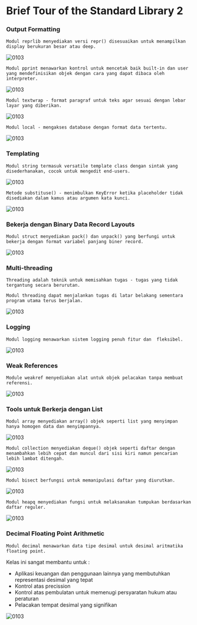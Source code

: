 # Brief Tour of the Standard Library 2
### Output Formatting

    Modul reprlib menyediakan versi repr() disesuaikan untuk menampilkan display berukuran besar atau deep.

![0103](https://github.com/MegaOktavian/rhymes/blob/master/gambar%20naive/01-03/materi%205b/Screenshot%20from%202020-03-04%2002-44-47.png)

    Modul pprint menawarkan kontrol untuk mencetak baik built-in dan user yang mendefinisikan objek dengan cara yang dapat dibaca oleh interpreter.

![0103](https://github.com/MegaOktavian/rhymes/blob/master/gambar%20naive/01-03/materi%205b/Screenshot%20from%202020-03-04%2002-45-47.png)

    Modul textwrap - format paragraf untuk teks agar sesuai dengan lebar layar yang diberikan.

![0103](https://github.com/MegaOktavian/rhymes/blob/master/gambar%20naive/01-03/materi%205b/Screenshot%20from%202020-03-04%2002-46-12.png)

    Modul local - mengakses database dengan format data tertentu.

![0103](https://github.com/MegaOktavian/rhymes/blob/master/gambar%20naive/01-03/materi%205b/Screenshot%20from%202020-03-04%2002-46-53.png)

### Templating

    Modul string termasuk versatile template class dengan sintak yang disederhanakan, cocok untuk mengedit end-users.

![0103](https://github.com/MegaOktavian/rhymes/blob/master/gambar%20naive/01-03/materi%205b/Screenshot%20from%202020-03-04%2002-47-59.png)

    Metode substituse() - menimbulkan KeyError ketika placeholder tidak disediakan dalam kamus atau argumen kata kunci.

![0103](https://github.com/MegaOktavian/rhymes/blob/master/gambar%20naive/01-03/materi%205b/Screenshot%20from%202020-03-04%2002-48-59.png)

### Bekerja dengan Binary Data Record Layouts

    Modul struct menyediakan pack() dan unpack() yang berfungi untuk bekerja dengan format variabel panjang biner record.

![0103](https://github.com/MegaOktavian/rhymes/blob/master/gambar%20naive/01-03/materi%205b/Screenshot%20from%202020-03-04%2003-05-25.png)

### Multi-threading

    Threading adalah teknik untuk memisahkan tugas - tugas yang tidak tergantung secara berurutan.

    Modul threading dapat menjalankan tugas di latar belakang sementara program utama terus berjalan.

![0103](https://github.com/MegaOktavian/rhymes/blob/master/gambar%20naive/01-03/materi%205b/Screenshot%20from%202020-03-04%2003-09-18.png)

### Logging

    Modul logging menawarkan sistem logging penuh fitur dan  fleksibel.

![0103](https://github.com/MegaOktavian/rhymes/blob/master/gambar%20naive/01-03/materi%205b/Screenshot%20from%202020-03-04%2003-10-09.png)

### Weak References

    Module weakref menyediakan alat untuk objek pelacakan tanpa membuat referensi.

![0103](https://github.com/MegaOktavian/rhymes/blob/master/gambar%20naive/01-03/materi%205b/Screenshot%20from%202020-03-04%2003-11-52.png)

### Tools untuk Berkerja dengan List

    Modul array menyediakan array() objek seperti list yang menyimpan hanya homogen data dan menyimpannya.

![0103](https://github.com/MegaOktavian/rhymes/blob/master/gambar%20naive/01-03/materi%205b/Screenshot%20from%202020-03-04%2003-12-05.png)

    Modul collection menyediakan deque() objek seperti daftar dengan menambahkan lebih cepat dan muncul dari sisi kiri namun pencarian lebih lambat ditengah.

![0103](https://github.com/MegaOktavian/rhymes/blob/master/gambar%20naive/01-03/materi%205b/Screenshot%20from%202020-03-04%2003-12-55.png)

    Modul bisect berfungsi untuk memanipulasi daftar yang diurutkan.

![0103](https://github.com/MegaOktavian/rhymes/blob/master/gambar%20naive/01-03/materi%205b/Screenshot%20from%202020-03-04%2003-13-49.png)

    Modul heapq menyediakan fungsi untuk melaksanakan tumpukan berdasarkan daftar reguler.

![0103]()

### Decimal Floating Point Arithmetic 

    Modul decimal menawarkan data tipe desimal untuk desimal aritmatika floating point.

Kelas ini sangat membantu untuk :
* Aplikasi keuangan dan penggunaan lainnya yang membutuhkan representasi desimal yang tepat
* Kontrol atas precission
* Kontrol atas pembulatan untuk memenugi persyaratan hukum atau peraturan
* Pelacakan tempat desimal yang signifikan

![0103]()
